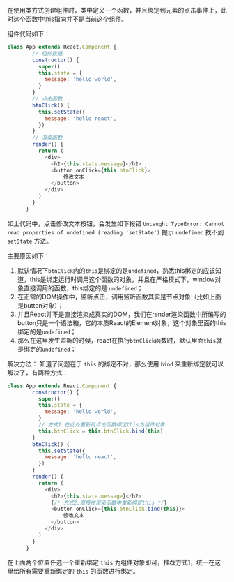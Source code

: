 在使用类方式创建组件时，类中定义一个函数，并且绑定到元素的点击事件上，此时这个函数中this指向并不是当前这个组件。

组件代码如下：
```js
class App extends React.Component {
        // 组件数据
        constructor() {
          super()
          this.state = {
            message: 'hello world',
          }
        }
        // 点击函数
        btnClick() {
          this.setState({
            message: 'hello react',
          })
        }
		// 渲染函数
        render() {
          return (
            <div>
              <h2>{this.state.message}</h2>
              <button onClick={this.btnClick}>
	              修改文本
              </button>
            </div>
          )
        }
      }
```

如上代码中，点击修改文本按钮，会发生如下报错
`Uncaught TypeError: Cannot read properties of undefined (reading 'setState')`
提示 `undefined` 找不到 `setState` 方法。

主要原因如下：
1. 默认情况下`btnClick`内的`this`是绑定的是`undefined`，熟悉this绑定的应该知道，this是绑定运行时调用这个函数的对象，并且在严格模式下，window对象直接调用的函数，this绑定的是 `undefined`；
2. 在正常的DOM操作中，监听点击，调用监听函数其实是节点对象（比如上面是button对象）；
3. 并且React并不是直接渲染成真实的DOM，我们在render渲染函数中所编写的button只是一个语法糖，它的本质React的Element对象，这个对象里面的this绑定的是`undefined`；
4. 那么在这里发生监听的时候，react在执行`btnClick`函数时，默认里面`this`就是绑定的`undefined`；

解决方法：
知道了问题在于 `this` 的绑定不对，那么使用 `bind` 来重新绑定就可以解决了，有两种方式：

```js
class App extends React.Component {
        constructor() {
          super()
          this.state = {
            message: 'hello world',
          }
          // 方式1.在此处重新给点击函数绑定this为组件对象
          this.btnClick = this.btnClick.bind(this)
        }
        btnClick() {
          this.setState({
            message: 'hello react',
          })
        }
        render() {
          return (
            <div>
              <h2>{this.state.message}</h2>
              {/* 方式2.直接在渲染函数中重新绑定this */}
              <button onClick={this.btnClick.bind(this)}>
	              修改文本
              </button>
            </div>
          )
        }
      }
```

在上面两个位置任选一个重新绑定 `this` 为组件对象即可，推荐方式1，统一在这里给所有需要重新绑定的 `this` 的函数进行绑定。